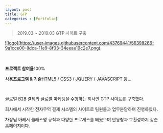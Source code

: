 ```yaml
---
layout: post
title: GTP
categories : [Portfolio]
---
```

> 2019.02 ~ 2019.03 GTP 사이트 구축

<a class="img_company" href="http://www.gtradepay.com/">
![logo](https://user-images.githubusercontent.com/43769441/59398286-9a1cce00-8dca-11e9-8f03-34eeae19c2e7.png)
</a>
<br>
<br>
<br>
<p class="no-bottom"><strong>프로젝트 참여율</strong>100%</p>
<p class="no-bottom"><strong>사용프로그램 & 기술</strong>HTML5 / CSS3 / JQUERY / JAVASCRIPT 등...</p>
<br>
<p>글로벌 B2B 결제와 글로벌 마케팅을 수행하는 회사인 GTP 사이트를 구축했다.</p>
<p>회사에서 시작한 전자무역 결제 시스템의 사이트로 팀원들과 업무분담하여 진행하였다.</p>
<p>차장님 아래서 클래스명 규칙과 다양한 프로세스를 배웠으며 반응형과 호환성까지 갖춘 홈페이지이다.</p>







